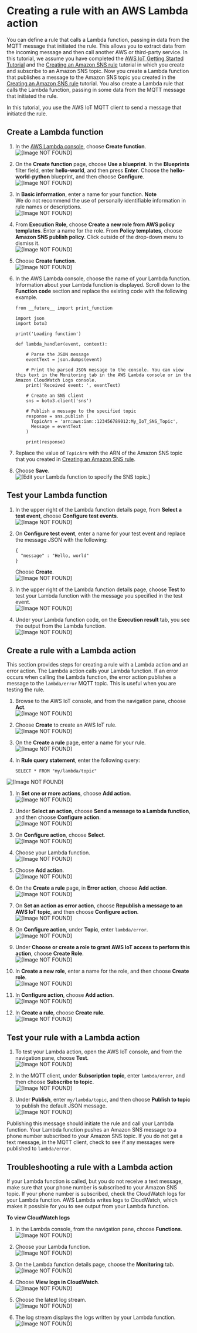 # Creating a rule with an AWS Lambda action<a name="iot-lambda-rule"></a>

You can define a rule that calls a Lambda function, passing in data from the MQTT message that initiated the rule\. This allows you to extract data from the incoming message and then call another AWS or third\-party service\. In this tutorial, we assume you have completed the [AWS IoT Getting Started Tutorial](iot-gs.md) and the [Creating an Amazon SNS rule](iot-sns-rule.md) tutorial in which you create and subscribe to an Amazon SNS topic\. Now you create a Lambda function that publishes a message to the Amazon SNS topic you created in the [Creating an Amazon SNS rule](iot-sns-rule.md) tutorial\. You also create a Lambda rule that calls the Lambda function, passing in some data from the MQTT message that initiated the rule\.

In this tutorial, you use the AWS IoT MQTT client to send a message that initiated the rule\.

## Create a Lambda function<a name="create-lambda-function"></a>

1. In the [AWS Lambda console](https://console.aws.amazon.com/lambda/home), choose **Create function**\.  
![\[Image NOT FOUND\]](http://docs.aws.amazon.com/iot/latest/developerguide/images/lambda-get-started.png)

1. On the **Create function** page, choose **Use a blueprint**\. In the **Blueprints** filter field, enter **hello\-world**, and then press **Enter**\. Choose the **hello\-world\-python** blueprint, and then choose **Configure**\.  
![\[Image NOT FOUND\]](http://docs.aws.amazon.com/iot/latest/developerguide/images/select-hello-world.png)

1. In **Basic information**, enter a name for your function\.
**Note**  
We do not recommend the use of personally identifiable information in rule names or descriptions\.  
![\[Image NOT FOUND\]](http://docs.aws.amazon.com/iot/latest/developerguide/images/lambda-basic-info.png)

1. From **Execution Role**, choose **Create a new role from AWS policy templates**\. Enter a name for the role\. From **Policy templates**, choose **Amazon SNS publish policy**\. Click outside of the drop\-down menu to dismiss it\.  
![\[Image NOT FOUND\]](http://docs.aws.amazon.com/iot/latest/developerguide/images/enter-role-name.png)

1. Choose **Create function**\.  
![\[Image NOT FOUND\]](http://docs.aws.amazon.com/iot/latest/developerguide/images/click-create-function.png)

1. In the AWS Lambda console, choose the name of your Lambda function\. Information about your Lambda function is displayed\. Scroll down to the **Function code** section and replace the existing code with the following example\.

   ```
   from __future__ import print_function
     
   import json
   import boto3
     
   print('Loading function')
     
   def lambda_handler(event, context):
     
       # Parse the JSON message 
       eventText = json.dumps(event)
     
       # Print the parsed JSON message to the console. You can view this text in the Monitoring tab in the AWS Lambda console or in the Amazon CloudWatch Logs console.
       print('Received event: ', eventText)
     
       # Create an SNS client
       sns = boto3.client('sns')
     
       # Publish a message to the specified topic
       response = sns.publish (
         TopicArn = 'arn:aws:iam::123456789012:My_IoT_SNS_Topic',
         Message = eventText
       )
     
       print(response)
   ```

1. Replace the value of `TopicArn` with the ARN of the Amazon SNS topic that you created in [Creating an Amazon SNS rule](iot-sns-rule.md)\.

1. Choose **Save**\.  
![\[Edit your Lambda function to specify the SNS topic.\]](http://docs.aws.amazon.com/iot/latest/developerguide/images/save-lambda-button.png)

## Test your Lambda function<a name="test-lambda-function"></a>

1. In the upper right of the Lambda function details page, from **Select a test event**, choose **Configure test events**\.  
![\[Image NOT FOUND\]](http://docs.aws.amazon.com/iot/latest/developerguide/images/click-config-test-events.png)

1. On **Configure test event**, enter a name for your test event and replace the message JSON with the following:

   ```
   { 
     "message" : "Hello, world"
   }
   ```

   Choose **Create**\.  
![\[Image NOT FOUND\]](http://docs.aws.amazon.com/iot/latest/developerguide/images/create-test-event.png)

1. In the upper right of the Lambda function details page, choose **Test** to test your Lambda function with the message you specified in the test event\.  
![\[Image NOT FOUND\]](http://docs.aws.amazon.com/iot/latest/developerguide/images/click-test-button.png)

1. Under your Lambda function code, on the **Execution result** tab, you see the output from the Lambda function\.  
![\[Image NOT FOUND\]](http://docs.aws.amazon.com/iot/latest/developerguide/images/lambda-results.png)

## Create a rule with a Lambda action<a name="create-lambda-rule"></a>

This section provides steps for creating a rule with a Lambda action and an error action\. The Lambda action calls your Lambda function\. If an error occurs when calling the Lambda function, the error action publishes a message to the `lambda/error` MQTT topic\. This is useful when you are testing the rule\.

1. Browse to the AWS IoT console, and from the navigation pane, choose **Act**\.  
![\[Image NOT FOUND\]](http://docs.aws.amazon.com/iot/latest/developerguide/images/choose-act.png)

1. Choose **Create** to create an AWS IoT rule\.  
![\[Image NOT FOUND\]](http://docs.aws.amazon.com/iot/latest/developerguide/images/lambda-create-rule.png)

1. On the **Create a rule** page, enter a name for your rule\.  
![\[Image NOT FOUND\]](http://docs.aws.amazon.com/iot/latest/developerguide/images/lambda-enter-rule-name.png)

1. In **Rule query statement**, enter the following query:

   ```
   SELECT * FROM "my/lambda/topic"
   ```  
![\[Image NOT FOUND\]](http://docs.aws.amazon.com/iot/latest/developerguide/images/lambda-enter-query.png)

1. In **Set one or more actions**, choose **Add action**\.  
![\[Image NOT FOUND\]](http://docs.aws.amazon.com/iot/latest/developerguide/images/lambda-add-action.png)

1. Under **Select an action**, choose **Send a message to a Lambda function**, and then choose **Configure action**\.  
![\[Image NOT FOUND\]](http://docs.aws.amazon.com/iot/latest/developerguide/images/lambda-select-action.png)

1. On **Configure action**, choose **Select**\.  
![\[Image NOT FOUND\]](http://docs.aws.amazon.com/iot/latest/developerguide/images/lambda-configure-action-1.png)

1. Choose your Lambda function\.  
![\[Image NOT FOUND\]](http://docs.aws.amazon.com/iot/latest/developerguide/images/lambda-configure-action-2.png)

1. Choose **Add action**\.  
![\[Image NOT FOUND\]](http://docs.aws.amazon.com/iot/latest/developerguide/images/lambda-configure-action-3.png)

1. On the **Create a rule** page, in **Error action**, choose **Add action**\.  
![\[Image NOT FOUND\]](http://docs.aws.amazon.com/iot/latest/developerguide/images/lambda-configure-error.png)

1. On **Set an action as error action**, choose **Republish a message to an AWS IoT topic**, and then choose **Configure action**\.  
![\[Image NOT FOUND\]](http://docs.aws.amazon.com/iot/latest/developerguide/images/lambda-configure-error-2.png)

1. On **Configure action**, under **Topic**, enter `lambda/error`\.  
![\[Image NOT FOUND\]](http://docs.aws.amazon.com/iot/latest/developerguide/images/lambda-configure-error-3.png)

1. Under **Choose or create a role to grant AWS IoT access to perform this action**, choose **Create Role**\.  
![\[Image NOT FOUND\]](http://docs.aws.amazon.com/iot/latest/developerguide/images/lambda-configure-error-4.png)

1. In **Create a new role**, enter a name for the role, and then choose **Create role**\.  
![\[Image NOT FOUND\]](http://docs.aws.amazon.com/iot/latest/developerguide/images/lambda-configure-error-5.png)

1. In **Configure action**, choose **Add action**\.  
![\[Image NOT FOUND\]](http://docs.aws.amazon.com/iot/latest/developerguide/images/lambda-configure-error-6.png)

1. In **Create a rule**, choose **Create rule**\.  
![\[Image NOT FOUND\]](http://docs.aws.amazon.com/iot/latest/developerguide/images/lambda-configure-error-7.png)

## Test your rule with a Lambda action<a name="iot-test-lambda-rule"></a>

1. To test your Lambda action, open the AWS IoT console, and from the navigation pane, choose **Test**\.  
![\[Image NOT FOUND\]](http://docs.aws.amazon.com/iot/latest/developerguide/images/lambda-mqtt-client.png)

1. In the MQTT client, under **Subscription topic**, enter `lambda/error`, and then choose **Subscribe to topic**\.  
![\[Image NOT FOUND\]](http://docs.aws.amazon.com/iot/latest/developerguide/images/lambda-mqtt-client-2.png)

1. Under **Publish**, enter `my/lambda/topic`, and then choose **Publish to topic** to publish the default JSON message\.  
![\[Image NOT FOUND\]](http://docs.aws.amazon.com/iot/latest/developerguide/images/lambda-mqtt-client-3.png)

Publishing this message should initiate the rule and call your Lambda function\. Your Lambda function pushes an Amazon SNS message to a phone number subscribed to your Amazon SNS topic\. If you do not get a text message, in the MQTT client, check to see if any messages were published to `lambda/error`\.

## Troubleshooting a rule with a Lambda action<a name="troubleshooting-lambda-rules"></a>

If your Lambda function is called, but you do not receive a text message, make sure that your phone number is subscribed to your Amazon SNS topic\. If your phone number is subscribed, check the CloudWatch logs for your Lambda function\. AWS Lambda writes logs to CloudWatch, which makes it possible for you to see output from your Lambda function\.

**To view CloudWatch logs**

1. In the Lambda console, from the navigation pane, choose **Functions**\.  
![\[Image NOT FOUND\]](http://docs.aws.amazon.com/iot/latest/developerguide/images/choose-functions-for-cwl.png)

1. Choose your Lambda function\.  
![\[Image NOT FOUND\]](http://docs.aws.amazon.com/iot/latest/developerguide/images/select-lambda-function.png)

1. On the Lambda function details page, choose the **Monitoring** tab\.  
![\[Image NOT FOUND\]](http://docs.aws.amazon.com/iot/latest/developerguide/images/choose-monitor-tab.png)

1. Choose **View logs in CloudWatch**\.  
![\[Image NOT FOUND\]](http://docs.aws.amazon.com/iot/latest/developerguide/images/view-cloud-watch-logs.png)

1. Choose the latest log stream\.  
![\[Image NOT FOUND\]](http://docs.aws.amazon.com/iot/latest/developerguide/images/select-cloudwatch-log.png)

1. The log stream displays the logs written by your Lambda function\.  
![\[Image NOT FOUND\]](http://docs.aws.amazon.com/iot/latest/developerguide/images/cloudwatch-log.png)